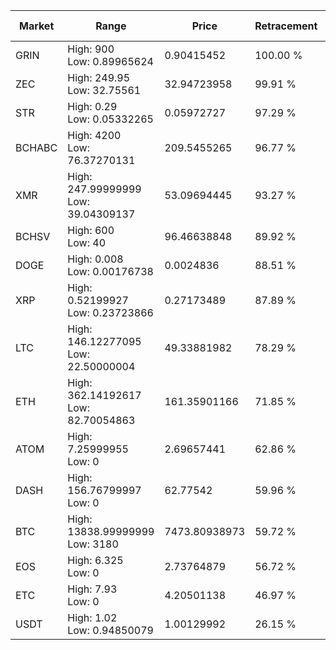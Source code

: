 | Market | Range | Price| Retracement | Doubles to 50% |
| --- | --- | --- | --- | --- |
| GRIN | High: 900<br />Low: 0.89965624 | 0.90415452 | 100.00 % | 498.20 |
| ZEC | High: 249.95<br />Low: 32.75561 | 32.94723958 | 99.91 % | 4.29 |
| STR | High: 0.29<br />Low: 0.05332265 | 0.05972727 | 97.29 % | 2.87 |
| BCHABC | High: 4200<br />Low: 76.37270131 | 209.5455265 | 96.77 % | 10.20 |
| XMR | High: 247.99999999<br />Low: 39.04309137 | 53.09694445 | 93.27 % | 2.70 |
| BCHSV | High: 600<br />Low: 40 | 96.46638848 | 89.92 % | 3.32 |
| DOGE | High: 0.008<br />Low: 0.00176738 | 0.0024836 | 88.51 % | 1.97 |
| XRP | High: 0.52199927<br />Low: 0.23723866 | 0.27173489 | 87.89 % | 1.40 |
| LTC | High: 146.12277095<br />Low: 22.50000004 | 49.33881982 | 78.29 % | 1.71 |
| ETH | High: 362.14192617<br />Low: 82.70054863 | 161.35901166 | 71.85 % | 1.38 |
| ATOM | High: 7.25999955<br />Low: 0 | 2.69657441 | 62.86 % | 1.35 |
| DASH | High: 156.76799997<br />Low: 0 | 62.77542 | 59.96 % | 1.25 |
| BTC | High: 13838.99999999<br />Low: 3180 | 7473.80938973 | 59.72 % | 1.14 |
| EOS | High: 6.325<br />Low: 0 | 2.73764879 | 56.72 % | 1.16 |
| ETC | High: 7.93<br />Low: 0 | 4.20501138 | 46.97 % | 0.00 |
| USDT | High: 1.02<br />Low: 0.94850079 | 1.00129992 | 26.15 % | 0.00 |
